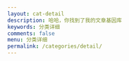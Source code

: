 ```yaml
---
layout: cat-detail
description: 哈哈，你找到了我的文章基因库
keywords: 分类详细
comments: false
menu: 分类详细
permalink: /categories/detail/
---
```

